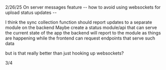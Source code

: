 2/26/25
On server messages feature
-- how to avoid using websockets for upload status updates --

I think the sync collection function should report updates to a separate module on the backend
Maybe create a status module/api that can serve the current state of the app
the backend will report to the module as things are happening while the frontend can request endpoints that serve such data

but is that really better than just hooking up websockets?

3/4

